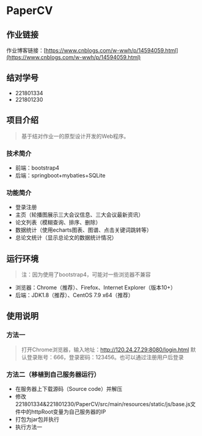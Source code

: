 # PaperCV

## 作业链接

作业博客链接：[https://www.cnblogs.com/w-wwh/p/14594059.html](https://www.cnblogs.com/w-wwh/p/14594059.html)

## 结对学号

* 221801334
* 221801230

## 项目介绍

> 基于结对作业一的原型设计开发的Web程序。

### 技术简介

* 前端：bootstrap4
* 后端：springboot+mybaties+SQLite

### 功能简介

* 登录注册
* 主页（轮播图展示三大会议信息、三大会议最新资讯）
* 论文列表（模糊查询、排序、删除）
* 数据统计（使用echarts图表、图谱、点击关键词跳转等）
* 总论文统计（显示总论文的数据统计情况）

## 运行环境

> 注：因为使用了bootstrap4，可能对一些浏览器不兼容

* 浏览器：Chrome（推荐）、Firefox、Internet Explorer（版本10+）
* 后端：JDK1.8（推荐）、CentOS 7.9 x64（推荐）

## 使用说明

### 方法一

> 打开Chrome浏览器，输入地址：http://120.24.27.29:8080/login.html
> 默认登录账号：666，登录密码：123456。也可以通过注册用户后登录

### 方法二（移植到自己服务器运行）

* 在服务器上下载源码（Source code）并解压
* 修改221801334&221801230/PaperCV/src/main/resources/static/js/base.js文件中的httpRoot变量为自己服务器的IP
* 打包为jar包并执行
* 执行方法一
    